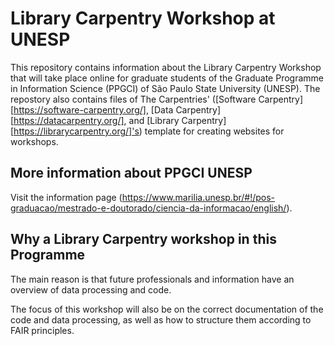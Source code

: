 
# Library Carpentry Workshop at UNESP 

This repository contains information about the Library Carpentry Workshop that will take place online for graduate students of the Graduate Programme in Information Science (PPGCI) of São Paulo State University (UNESP).
The repostory also contains files of The Carpentries' ([Software Carpentry][https://software-carpentry.org/], [Data Carpentry][https://datacarpentry.org/], and
[Library Carpentry][https://librarycarpentry.org/]'s) template for creating websites for workshops.

## More information about PPGCI UNESP

Visit the information page (<https://www.marilia.unesp.br/#!/pos-graduacao/mestrado-e-doutorado/ciencia-da-informacao/english/>).

## Why a Library Carpentry workshop in this Programme

The main reason is that future professionals and information have an overview of data processing and code.

The focus of this workshop will also be on the correct documentation of the code and data processing, as well as how to structure them according to FAIR principles.



